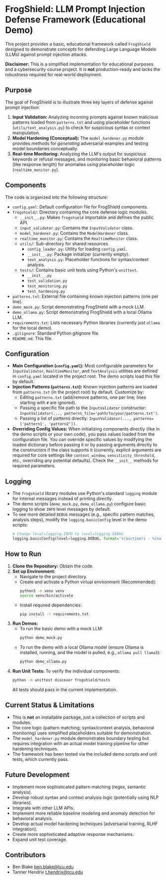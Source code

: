 # FrogShield: LLM Prompt Injection Defense Framework (Educational Demo)

This project provides a basic, educational framework called `FrogShield` designed to demonstrate concepts for defending Large Language Models (LLMs) against prompt injection attacks.

**Disclaimer:** This is a simplified implementation for educational purposes and a cybersecurity course project. It is **not** production-ready and lacks the robustness required for real-world deployment.

## Purpose

The goal of FrogShield is to illustrate three key layers of defense against prompt injection:

1.  **Input Validation:** Analyzing incoming prompts against known malicious patterns loaded from `patterns.txt` and using placeholder functions (`utils/text_analysis.py`) to check for suspicious syntax or context manipulation.
2.  **Model Hardening (Conceptual):** The `model_hardener.py` module provides methods for *generating* adversarial examples and testing model boundaries conceptually.
3.  **Real-time Monitoring:** Analyzing the LLM's output for suspicious keywords or refusal messages, and monitoring basic behavioral patterns (like response length) for anomalies using placeholder logic (`realtime_monitor.py`).

## Components

The code is organized into the following structure:

-   `config.yaml`: Default configuration file for FrogShield components.
-   `frogshield/`: Directory containing the core defense logic modules.
    -   `__init__.py`: Makes `frogshield` importable and defines the public API.
    -   `input_validator.py`: Contains the `InputValidator` class.
    -   `model_hardener.py`: Contains the `ModelHardener` class.
    -   `realtime_monitor.py`: Contains the `RealtimeMonitor` class.
    -   `utils/`: Sub-directory for shared resources.
        -   `config_loader.py`: Utility for loading `config.yaml`.
        -   `__init__.py`: Package initializer (currently empty).
        -   `text_analysis.py`: Placeholder functions for syntax/context analysis.
    -   `tests/`: Contains basic unit tests using Python's `unittest`.
        -   `__init__.py`
        -   `test_validation.py`
        -   `test_monitoring.py`
        -   `test_hardening.py`
-   `patterns.txt`: External file containing known injection patterns (one per line).
-   `demo_mock.py`: Script demonstrating FrogShield with a mock LLM.
-   `demo_ollama.py`: Script demonstrating FrogShield with a local Ollama LLM.
-   `requirements.txt`: Lists necessary Python libraries (currently just `ollama` for the local demo).
-   `.gitignore`: Standard Python gitignore file.
-   `README.md`: This file.

## Configuration

-   **Main Configuration (`config.yaml`):** Most configurable parameters for `InputValidator`, `RealtimeMonitor`, and `TextAnalysis` utilities are defined in `config.yaml` located in the project root. The demo scripts load this file by default.
-   **Injection Patterns (`patterns.txt`):** Known injection patterns are loaded from `patterns.txt` (in the project root) by default. Customize by:
    -   Editing `patterns.txt` (add/remove patterns, one per line; lines starting with `#` are ignored).
    -   Passing a specific file path to the `InputValidator` constructor: `InputValidator(..., patterns_file='path/to/your/patterns.txt')`.
    -   Passing a list of patterns directly: `InputValidator(..., patterns=['pattern1', 'pattern2'])`.
-   **Overriding Config Values:** When initializing components directly (like in the demo scripts or your own code), you pass values loaded from the configuration file. You can override specific values by modifying the loaded dictionary before passing it or by passing arguments directly to the constructors if the class supports it (currently, explicit arguments are required for core settings like `context_window`, `sensitivity_threshold`, etc., overriding any potential defaults). Check the `__init__` methods for required parameters.

## Logging

-   The `frogshield` library modules use Python's standard `logging` module for internal messages instead of printing directly.
-   The demo scripts (`demo_mock.py`, `demo_ollama.py`) configure basic logging to show `INFO` level messages by default.
-   To see more detailed `DEBUG` messages (e.g., specific pattern matches, analysis steps), modify the `logging.basicConfig` level in the demo scripts:
    ```python
    # Change level=logging.INFO to level=logging.DEBUG
    logging.basicConfig(level=logging.DEBUG, format='%(asctime)s - %(name)s - %(levelname)s - %(message)s')
    ```

## How to Run

1.  **Clone the Repository:** Obtain the code.
2.  **Set up Environment:**
    *   Navigate to the project directory.
    *   Create and activate a Python virtual environment (Recommended):
        ```bash
        python3 -m venv venv
        source venv/bin/activate
        ```
    *   Install required dependencies:
        ```bash
        pip install -r requirements.txt
        ```
3.  **Run Demos:**
    *   To run the basic demo with a mock LLM:
        ```bash
        python demo_mock.py
        ```
    *   To run the demo with a local Ollama model (ensure Ollama is installed, running, and the model is pulled, e.g., `ollama pull llama3`):
        ```bash
        python demo_ollama.py
        ```
4.  **Run Unit Tests:** To verify the individual components:
    ```bash
    python -m unittest discover frogshield/tests
    ```
    All tests should pass in the current implementation.

## Current Status & Limitations

-   This is **not** an installable package, just a collection of scripts and modules.
-   The core logic (pattern matching, syntax/context analysis, behavioral monitoring) uses simplified placeholders suitable for demonstration.
-   The `model_hardener.py` module demonstrates boundary testing but requires integration with an actual model training pipeline for other hardening techniques.
-   The framework has been tested via the included demo scripts and unit tests, which currently pass.

## Future Development

-   Implement more sophisticated pattern matching (regex, semantic analysis).
-   Develop robust syntax and context analysis logic (potentially using NLP libraries).
-   Integrate with other LLM APIs.
-   Implement more reliable baseline modeling and anomaly detection for behavioral analysis.
-   Develop actual model hardening techniques (adversarial training, RLHF integration).
-   Create more sophisticated adaptive response mechanisms.
-   Expand unit test coverage.

## Contributors

-   Ben Blake <ben.blake@tcu.edu>
-   Tanner Hendrix <t.hendrix@tcu.edu>

